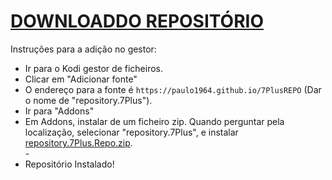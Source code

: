# <a href="repository.7Plus.Repo.zip">DOWNLOADDO REPOSITÓRIO</a>

Instruções para a adição no gestor:


<p align="left">
  <ul>
    <li>Ir para o Kodi gestor de ficheiros.</li>
    <li>Clicar em "Adicionar fonte"</li>
    <li>O endereço para a fonte é <code>https://paulo1964.github.io/7PlusREPO</code> (Dar o nome de "repository.7Plus").</li>
    <li>Ir para "Addons"</li>
    <li>Em Addons, instalar de um ficheiro zip. Quando perguntar pela localização, selecionar "repository.7Plus", e instalar <a href="repository.7Plus.zip">repository.7Plus.Repo.zip</a>.</li>
    -
    <li>Repositório Instalado!</li>
    
</ul>

                                      
                                       

</p>


